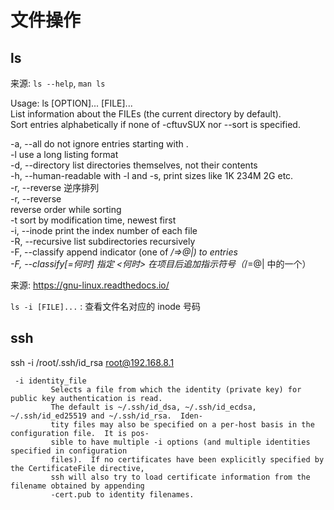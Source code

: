 # 文件操作

## ls

来源: `ls --help`, `man ls`  

Usage: ls [OPTION]... [FILE]...  
List information about the FILEs (the current directory by default).  
Sort entries alphabetically if none of -cftuvSUX nor --sort is specified.  

-a, --all                  do not ignore entries starting with .  
-l                         use a long listing format  
-d, --directory            list directories themselves, not their contents  
-h, --human-readable       with -l and -s, print sizes like 1K 234M 2G etc.  
-r, --reverse                 逆序排列  
-r, --reverse  
              reverse order while sorting  
-t                         sort by modification time, newest first  
-i, --inode                print the index number of each file  
-R, --recursive            list subdirectories recursively  
-F, --classify             append indicator (one of */=>@|) to entries  
-F, --classify[=何时]      指定 <何时> 在项目后追加指示符号（*/=@| 中的一个）  

来源: <https://gnu-linux.readthedocs.io/>

`ls -i [FILE]...` : 查看文件名对应的 inode 号码  

## ssh

ssh -i /root/.ssh/id_rsa root@192.168.8.1

     -i identity_file
             Selects a file from which the identity (private key) for public key authentication is read.
             The default is ~/.ssh/id_dsa, ~/.ssh/id_ecdsa, ~/.ssh/id_ed25519 and ~/.ssh/id_rsa.  Iden‐
             tity files may also be specified on a per-host basis in the configuration file.  It is pos‐
             sible to have multiple -i options (and multiple identities specified in configuration
             files).  If no certificates have been explicitly specified by the CertificateFile directive,
             ssh will also try to load certificate information from the filename obtained by appending
             -cert.pub to identity filenames.
